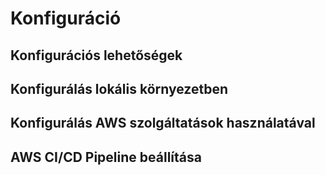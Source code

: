 # Konfiguráció

## Konfigurációs lehetőségek

## Konfigurálás lokális környezetben

## Konfigurálás AWS szolgáltatások használatával

## AWS CI/CD Pipeline beállítása
